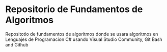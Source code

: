 # Repositorio de Fundamentos de Algoritmos 

Repositotio de fundamentos de algoritmos donde se usara algoritmos en Lenguajes de Programacion C# usando Visual Studio Community, Git Bash and Github

